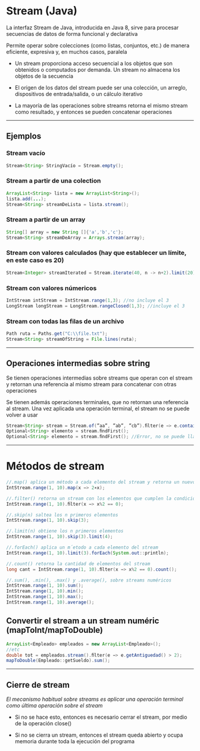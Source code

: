 # Stream (Java)

La interfaz Stream de Java, introducida en Java 8, sirve para procesar secuencias de datos de forma funcional y declarativa

Permite operar sobre colecciones (como listas, conjuntos, etc.) de manera eficiente, expresiva y, en muchos casos, paralela

- Un stream proporciona acceso secuencial a los objetos que son obtenidos o computados por demanda. Un stream no almacena los objetos de la secuencia

- El origen de los datos del stream puede ser una colección, un arreglo, dispositivos de entrada/salida, o un cálculo iterativo

- La mayoría de las operaciones sobre streams retorna el mismo stream como resultado, y entonces se pueden concatenar operaciones

---

## Ejemplos

### Stream vacío

```java
Stream<String> StringVacío = Stream.empty();
```

### Stream a partir de una colection

```java
ArrayList<String> lista = new ArrayList<String>();
lista.add(...);
Stream<String> streamDeLista = lista.stream();
```

### Stream a partir de un array

```java
String[] array = new String []{'a','b','c'};
Stream<String> streamDeArray = Arrays.stream(array);
```

### Stream con valores calculados (hay que establecer un límite, en este caso es 20)

```java
Stream<Integer> streamIterated = Stream.iterate(40, n -> n+2).limit(20);
```

### Stream con valores númericos

```java
IntStream intStream = IntStream.range(1,3); //no incluye el 3
LongStream longStream = LongStream.rangeClosed(1,3); //incluye el 3
```

### Stream con todas las filas de un archivo

```java
Path ruta = Paths.get("C:\\file.txt");
Stream<String> streamOfString = File.lines(ruta);
```

---

## Operaciones intermedias sobre string

Se tienen operaciones intermedias sobre streams que operan con el stream y retornan una referencia al mismo stream para concatenar con otras operaciones

Se tienen además operaciones terminales, que no retornan una referencia al stream. Una vez aplicada una operación terminal, el stream no se puede volver a usar

```java
Stream<String> stream = Stream.of(”aa”, ”ab”, ”cb”).ﬁlter(e −> e.contains(”b”));
Optional<String> elemento = stream.ﬁndFirst();
Optional<String> elemento = stream.ﬁndFirst(); //Error, no se puede llamar dos veces
```

---

# Métodos de stream

```java
//.map() aplica un método a cada elemento del stream y retorna un nuevo stream con los resultados
IntStream.range(1, 10).map(x −> 2∗x);

//.filter() retorna un stream con los elementos que cumplen la condición especiﬁcada
IntStream.range(1, 10).ﬁlter(x −> x%2 == 0);

//.skip(n) saltea los n primeros elementos
IntStream.range(1, 10).skip(3);

//.limit(n) obtiene los n primeros elementos
IntStream.range(1, 10).skip(3).limit(4);

//.forEach() aplica un m´etodo a cada elemento del stream
IntStream.range(1, 10).limit(3).forEach(System.out::println);

//.count() retorna la cantidad de elementos del stream
long cant = IntStream.range(1, 10).ﬁlter(x −> x%2 == 0).count();

//.sum(), .min(), .max() y .average(), sobre streams numéricos
IntStream.range(1, 10).sum();
IntStream.range(1, 10).min();
IntStream.range(1, 10).max();
IntStream.range(1, 10).average();
```

## Convertir el stream a un stream numéric (mapToInt/mapToDouble)

```java
ArrayList<Empleado> empleados = new ArrayList<Empleado>();
//etc
double tot = empleados.stream().ﬁlter(e −> e.getAntiguedad() > 2);
mapToDouble(Empleado::getSueldo).sum();
```
---

## Cierre de stream

*El mecanismo habitual sobre streams es aplicar una operación terminal como última operación sobre el stream*

- Si no se hace esto, entonces es necesario cerrar el stream, por medio de la operación close()

- Si no se cierra un stream, entonces el stream queda abierto y ocupa memoria durante toda la ejecución del programa
